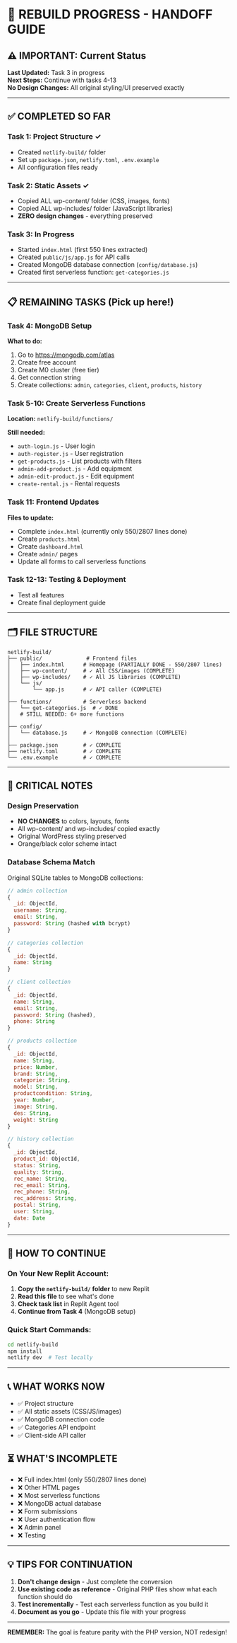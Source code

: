 # 🚀 REBUILD PROGRESS - HANDOFF GUIDE

## ⚠️ IMPORTANT: Current Status
**Last Updated:** Task 3 in progress  
**Next Steps:** Continue with tasks 4-13  
**No Design Changes:** All original styling/UI preserved exactly

---

## ✅ COMPLETED SO FAR

### Task 1: Project Structure ✓
- Created `netlify-build/` folder
- Set up `package.json`, `netlify.toml`, `.env.example`
- All configuration files ready

### Task 2: Static Assets ✓
- Copied ALL wp-content/ folder (CSS, images, fonts)
- Copied ALL wp-includes/ folder (JavaScript libraries)
- **ZERO design changes** - everything preserved

### Task 3: In Progress
- Started `index.html` (first 550 lines extracted)
- Created `public/js/app.js` for API calls
- Created MongoDB database connection (`config/database.js`)
- Created first serverless function: `get-categories.js`

---

## 📋 REMAINING TASKS (Pick up here!)

### Task 4: MongoDB Setup
**What to do:**
1. Go to https://mongodb.com/atlas
2. Create free account
3. Create M0 cluster (free tier)
4. Get connection string
5. Create collections: `admin`, `categories`, `client`, `products`, `history`

### Task 5-10: Create Serverless Functions
**Location:** `netlify-build/functions/`

**Still needed:**
- `auth-login.js` - User login
- `auth-register.js` - User registration
- `get-products.js` - List products with filters
- `admin-add-product.js` - Add equipment
- `admin-edit-product.js` - Edit equipment
- `create-rental.js` - Rental requests

### Task 11: Frontend Updates
**Files to update:**
- Complete `index.html` (currently only 550/2807 lines done)
- Create `products.html`
- Create `dashboard.html`  
- Create `admin/` pages
- Update all forms to call serverless functions

### Task 12-13: Testing & Deployment
- Test all features
- Create final deployment guide

---

## 🗂️ FILE STRUCTURE

```
netlify-build/
├── public/              # Frontend files
│   ├── index.html      # Homepage (PARTIALLY DONE - 550/2807 lines)
│   ├── wp-content/     # ✓ All CSS/images (COMPLETE)
│   ├── wp-includes/    # ✓ All JS libraries (COMPLETE)
│   └── js/
│       └── app.js      # ✓ API caller (COMPLETE)
│
├── functions/          # Serverless backend
│   └── get-categories.js  # ✓ DONE
│   # STILL NEEDED: 6+ more functions
│
├── config/
│   └── database.js     # ✓ MongoDB connection (COMPLETE)
│
├── package.json        # ✓ COMPLETE
├── netlify.toml        # ✓ COMPLETE
└── .env.example        # ✓ COMPLETE
```

---

## 🔑 CRITICAL NOTES

### Design Preservation
- **NO CHANGES** to colors, layouts, fonts
- All wp-content/ and wp-includes/ copied exactly
- Original WordPress styling preserved
- Orange/black color scheme intact

### Database Schema Match
Original SQLite tables to MongoDB collections:

```javascript
// admin collection
{
  _id: ObjectId,
  username: String,
  email: String,
  password: String (hashed with bcrypt)
}

// categories collection
{
  _id: ObjectId,
  name: String
}

// client collection
{
  _id: ObjectId,
  name: String,
  email: String,
  password: String (hashed),
  phone: String
}

// products collection
{
  _id: ObjectId,
  name: String,
  price: Number,
  brand: String,
  categorie: String,
  model: String,
  productcondition: String,
  year: Number,
  image: String,
  des: String,
  weight: String
}

// history collection  
{
  _id: ObjectId,
  product_id: ObjectId,
  status: String,
  quality: String,
  rec_name: String,
  rec_email: String,
  rec_phone: String,
  rec_address: String,
  postal: String,
  user: String,
  date: Date
}
```

---

## 🚀 HOW TO CONTINUE

### On Your New Replit Account:

1. **Copy the `netlify-build/` folder** to new Replit
2. **Read this file** to see what's done
3. **Check task list** in Replit Agent tool
4. **Continue from Task 4** (MongoDB setup)

### Quick Start Commands:
```bash
cd netlify-build
npm install
netlify dev  # Test locally
```

---

## 📞 WHAT WORKS NOW

- ✅ Project structure
- ✅ All static assets (CSS/JS/images)
- ✅ MongoDB connection code
- ✅ Categories API endpoint
- ✅ Client-side API caller

## ⏳ WHAT'S INCOMPLETE

- ❌ Full index.html (only 550/2807 lines done)
- ❌ Other HTML pages
- ❌ Most serverless functions
- ❌ MongoDB actual database
- ❌ Form submissions
- ❌ User authentication flow
- ❌ Admin panel
- ❌ Testing

---

## 💡 TIPS FOR CONTINUATION

1. **Don't change design** - Just complete the conversion
2. **Use existing code as reference** - Original PHP files show what each function should do
3. **Test incrementally** - Test each serverless function as you build it
4. **Document as you go** - Update this file with your progress

---

**REMEMBER:** The goal is feature parity with the PHP version, NOT redesign!
